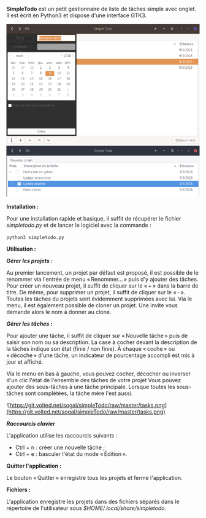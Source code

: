 **SimpleTodo** est un petit gestionnaire de liste de tâches simple avec onglet.
Il est écrit en Python3 et dispose d'une interface GTK3.

![./capture.png](./capture.png)
![./tasks.png](./tasks.png)

**Installation :**

Pour une installation rapide et basique, il suffit de récupérer le fichier *simpletodo.py* et de lancer le logiciel avec la commande :

`python3 simpletodo.py`

**Utilisation :**

***Gérer les projets :***

Au premier lancement, un projet par défaut est proposé, il est possible de le renommer via l'entrée de menu « Renommer... » puis d'y ajouter des tâches.
Pour créer un nouveau projet, il suffit de cliquer sur le « + » dans la barre de titre.
De même, pour supprimer un projet, il suffit de cliquer sur le « - ». Toutes les tâches du projets sont évidemment supprimées avec lui.
Via le menu, il est également possible de cloner un projet. Une invite vous demande alors le nom à donner au clone.

***Gérer les tâches :***

Pour ajouter une tâche, il suffit de cliquer sur « Nouvelle tâche » puis de saisir son nom ou sa description.
La case à cocher devant la description de la tâches indique son état (finie / non finie).
À chaque « coche » ou « décoche » d'une tâche, un indicateur de pourcentage accompli est mis à jour et affiché.

Via le menu en bas à gauche, vous pouvez cocher, décocher ou inverser d'un clic l'état de l'ensemble des tâches de votre projet
Vous pouvez ajouter des sous-tâches à une tâche principale. Lorsque toutes les sous-tâches sont complétées, la tâche mère l'est aussi.

![https://git.volted.net/sogal/simpleTodo/raw/master/tasks.png](https://git.volted.net/sogal/simpleTodo/raw/master/tasks.png)

***Raccourcis clavier***

L'application utilise les raccourcis suivants :

- Ctrl + n : créer une nouvelle tâche ;
- Ctrl + e : basculer l'état du mode « Édition ».

**Quitter l'application :**

Le bouton « Quitter » enregistre tous les projets et ferme l'application.

**Fichiers :**

L'application enregistre les projets dans des fichiers séparés dans le répertoire de l'utilisateur sous *$HOME/.local/share/simpletodo*.
